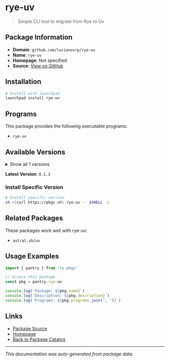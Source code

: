 # rye-uv

> Simple CLI tool to migrate from Rye to Uv

## Package Information

- **Domain**: `github.com/lucianosrp/rye-uv`
- **Name**: `rye-uv`
- **Homepage**: Not specified
- **Source**: [View on GitHub](https://github.com/pkgxdev/pantry/tree/main/projects/github.com/lucianosrp/rye-uv/package.yml)

## Installation

```bash
# Install with launchpad
launchpad install rye-uv
```

## Programs

This package provides the following executable programs:

- `rye-uv`

## Available Versions

<details>
<summary>Show all 1 versions</summary>

- `0.1.3`

</details>

**Latest Version**: `0.1.3`

### Install Specific Version

```bash
# Install specific version
sh <(curl https://pkgx.sh) rye-uv -- $SHELL -i
```

## Related Packages

These packages work well with rye-uv:

- `astral.sh/uv`

## Usage Examples

```typescript
import { pantry } from 'ts-pkgx'

// Access this package
const pkg = pantry.rye-uv

console.log(`Package: ${pkg.name}`)
console.log(`Description: ${pkg.description}`)
console.log(`Programs: ${pkg.programs.join(', ')}`)
```

## Links

- [Package Source](https://github.com/pkgxdev/pantry/tree/main/projects/github.com/lucianosrp/rye-uv/package.yml)
- [Homepage](#)
- [Back to Package Catalog](../../package-catalog.md)

---

*This documentation was auto-generated from package data.*
